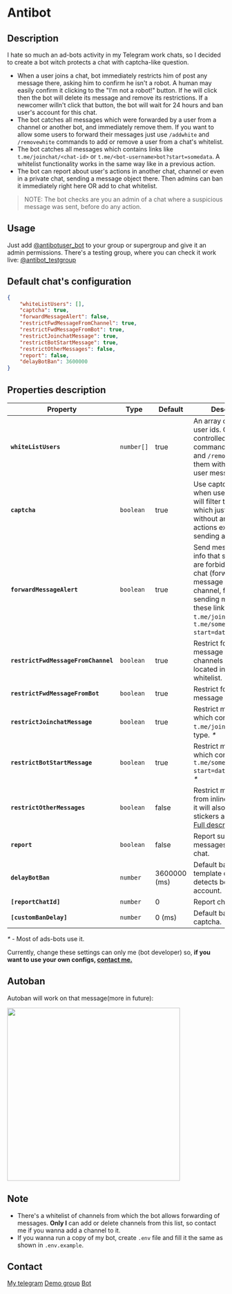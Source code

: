 # Antibot

## Description

I hate so much an ad-bots activity in my Telegram work chats, so I decided to create a bot witch protects a chat with captcha-like question.

- When a user joins a chat, bot immediately restricts him of post any message there, asking him to confirm he isn't a robot. A human may easily confirm it clicking to the "I'm not a robot!" button. If he will click then the bot will delete its message and remove its restrictions. If a newcomer willn't click that button, the bot will wait for 24 hours and ban user's account for this chat.
- The bot catches all messages which were forwarded by a user from a channel or another bot, and immediately remove them. If you want to allow some users to forward their messages just use `/addwhite` and `/removewhite` commands to add or remove a user from a chat's whitelist.
- The bot catches all messages which contains links like `t.me/joinchat/<chat-id>` or `t.me/<bot-username>bot?start=somedata`. A whitelist functionality works in the same way like in a previous action.
- The bot can report about user's actions in another chat, channel or even in a private chat, sending a message object there. Then admins can ban it immediately right here OR add to chat whitelist.

> NOTE: The bot checks are you an admin of a chat where a suspicious message was sent, before do any action.

## Usage

Just add [@antibotuser_bot](https://t.me/antibotuser_bot) to your group or supergroup and give it an admin permissions.
There's a testing group, where you can check it work live: [@antibot_testgroup](https://t.me/antibot_testgroup)

## Default chat's configuration

```json
{
    "whiteListUsers": [],
    "captcha": true,
    "forwardMessageAlert": false,
    "restrictFwdMessageFromChannel": true,
    "restrictFwdMessageFromBot": true,
    "restrictJoinchatMessage": true,
    "restrictBotStartMessage": true,
    "restrictOtherMessages": false,
    "report": false,
    "delayBotBan": 3600000
}
```

## Properties description

| Property | Type | Default | Description |
| - | - | - | - |
| **`whiteListUsers`** | `number[]` | true |An array of whitelisted user ids. Can be controlled with commands `/addwhite` and `/removewhite` (Use them with *reply* on user message). |
| **`captcha`** | `boolean` | true | Use captcha feature when user join chat. (It will filter these bots which just join chat without any other actions except sending ads.) |
| **`forwardMessageAlert`** | `boolean` | true | Send message with info that some actions are forbidden in this chat (forwarding message from channel, from bot or sending message with these links type: `t.me/joinchat` and `t.me/somebotusername?start=data`) |
| **`restrictFwdMessageFromChannel`** | `boolean` | true | Restrict forwarding message from channels which aren't located in the whitelist. _*_|
| **`restrictFwdMessageFromBot`** | `boolean` | true | Restrict forwarding message from bots. |
| **`restrictJoinchatMessage`** | `boolean` | true | Restrict messages which contains `t.me/joinchat` links type. _*_ |
| **`restrictBotStartMessage`** | `boolean` | true | Restrict messages which contains `t.me/somebotusername?start=data` links type. _*_ |
| **`restrictOtherMessages`** | `boolean` | false | Restrict messages from inline bots. (Yes, it will also disable gifs, stickers and games. [Full description](https://core.telegram.org/bots/api#restrictchatmember).) |
| **`report`** | `boolean` | false | Report suspicious messages to report chat. |
| **`delayBotBan`** | `number` | 3600000 (ms) | Default ban delay if template detector detects bot-like account. |
| **`[reportChatId]`** | `number` | 0 | Report chat id |
| **`[customBanDelay]`** | `number` | 0 (ms) | Default ban delay for captcha. |

_*_ - Most of ads-bots use it.

Currently, change these settings can only me (bot developer) so,
**if you want to use your own configs, [contact me.](#contact)**

## Autoban

Autoban will work on that message(more in future):

<img src='https://i.imgur.com/AdO1apG.png' width='400px' height='auto'>

## Note

- There's a whitelist of channels from which the bot allows forwarding of messages. **Only I** can add or delete channels from this list, so contact me if you wanna add a channel to it.
- If you wanna run a copy of my bot, create `.env` file and fill it the same as shown in `.env.example`.

## Contact

[My telegram](https://t.me/ejnshtein)
[Demo group](https://t.me/antibot_testgroup)
[Bot](https://t.me/antibotuser_bot)
